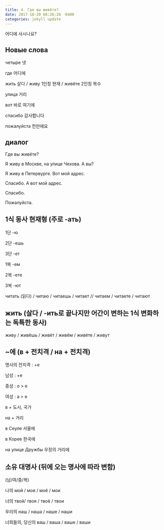 ```yaml
---
title: 4. Где вы живёте?
date: 2017-10-20 08:26:28 -0400
categories: jekyll update
---
```


어디에 사시나요?

## Новые слова

четыре  넷

где 어디에

жить    살다 / живу 1인칭 현재 / живёте 2인칭 복수

улица   거리

вот 바로 여기에

спасибо 감사합니다

пожалуйста  천만에요

## диалог

Где вы живёте?

Я живу в Москве, на улице Чехова. А вы?

Я живу в Петервурге. Вот мой адрес.

Спасибо. А вот мой адрес.

Спасибо.

Пожалуйста.

## 1식 동사 현재형 (주로 -ать)

1단 -ю   

2단 -ешь 

3단 -ет

1복 -ем

2복 -ете

3복 -ют

читать (읽다) / читаю / читаешь / читает // читаем / читаете / читают 

## жить (살다 / -ить로 끝나지만 어간이 변하는 1식 변화하는 독특한 동사)

живу / живёшь / живёт / живём / живёте / живут

## ~에 (в + 전치격 / на + 전치격)

명사의 전치격 : +е

남성 : +е

중성 : о > е

여성 : а > е

в + 도시, 국가

на + 거리

в Сеуле 서울에

в Корее 한국에

на улице Дружбы 우정의 거리에

## 소유 대명사 (뒤에 오는 명사에 따라 변함)

(남/여/중/복)

나의 мой / моя / моё / мои

너의 твой/ твоя / твоё / твои 

우리의 наш / наша / наше / наши

너희들의, 당신의 ваш / ваша / ваше / ваши